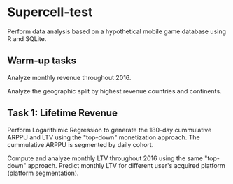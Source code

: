 # Supercell-test
Perform data analysis based on a hypothetical mobile game database using R and SQLite.

## Warm-up tasks
Analyze monthly revenue throughout 2016. 

Analyze the geographic split by highest revenue countries and continents.

## Task 1: Lifetime Revenue
Perform Logarithimic Regression to generate the 180-day cummulative ARPPU and LTV using the "top-down" monetization approach. The cummulative ARPPU is segmented by daily cohort.

Compute and analyze monthly LTV throughout 2016 using the same "top-down" approach. Predict monthly LTV for different user's acquired platform (platform segmentation).
